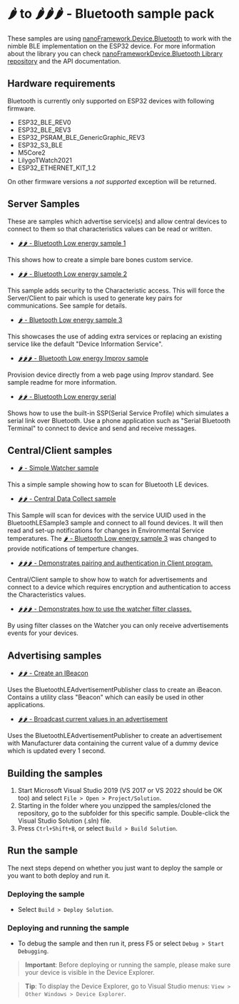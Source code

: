 # 🌶️ to 🌶️🌶️🌶️ - Bluetooth sample pack

These samples are using [nanoFramework.Device.Bluetooth](https://github.com/nanoframework/nanoFramework.Device.Bluetooth) to 
work with the nimble BLE implementation on the ESP32 device. 
For more information about the library you can check [nanoFrameworkDevice.Bluetooth Library repository](https://github.com/nanoframework/nanoFramework.Device.Bluetooth) and the API documentation.

## Hardware requirements

Bluetooth is currently only supported on ESP32 devices with following firmware.

- ESP32_BLE_REV0
- ESP32_BLE_REV3
- ESP32_PSRAM_BLE_GenericGraphic_REV3
- ESP32_S3_BLE
- M5Core2
- LilygoTWatch2021
- ESP32_ETHERNET_KIT_1.2

On other firmware versions a *not supported* exception will be returned.

## Server Samples
These are samples which advertise service(s) and allow central devices to connect to them so that 
characteristics values can be read or written.

* [🌶️🌶️ -  Bluetooth Low energy sample 1](BluetoothLESample1)

This shows how to create a simple bare bones custom service.

* [🌶️🌶️ -  Bluetooth Low energy sample 2](BluetoothLESample2)

This sample adds security to the Characteristic access. This will force the Server/Client to pair which is 
used to generate key pairs for communications. See sample for details. 

* [🌶️ -  Bluetooth Low energy sample 3](BluetoothLESample3)

This showcases the use of adding extra services or replacing an existing service 
like the default "Device Information Service". 

* [🌶️🌶️🌶️ -  Bluetooth Low energy Improv sample](ImprovWifi)

Provision device directly from a web page using *Improv* standard.
See sample readme for more information.

* [🌶️🌶️ -  Bluetooth Low energy serial](BluetoothLESerial)

Shows how to use the built-in SSP(Serial Service Profile) which simulates a serial link over Bluetooth. Use a phone application
such as "Serial Bluetooth Terminal" to connect to device and send and receive messages.


## Central/Client samples

* [🌶️ -  Simple Watcher sample](Central1)

This a simple sample showing how to scan for Bluetooth LE devices.

* [🌶️🌶️ -  Central Data Collect sample](Central2) 

This Sample will scan for devices with the service UUID used in the BluetoothLESample3 sample and connect to all found devices.
It will then read and set-up notifications for changes in Environmental Service temperatures. The [🌶️ -  Bluetooth Low energy sample 3](BluetoothLESample3) was changed to provide notifications of temperture changes.

* [🌶️🌶️🌶️ -  Demonstrates pairing and authentication in Client program.](Central3) 

Central/Client sample to show how to watch for advertisements and connect to a device which requires encryption and 
authentication to access the Characteristics values.

* [🌶️🌶️🌶️ -  Demonstrates how to use the watcher filter classes.](WatcherFilters)

By using filter classes on the Watcher you can only receive advertisements events for your devices. 

## Advertising samples

* [🌶️🌶️ -  Create an IBeacon](BluetoothBeacon) 

Uses the BluetoothLEAdvertisementPublisher class to create an iBeacon. 
Contains a utility class "Beacon" which can easily be used in other applications.

* [🌶️🌶️ -  Broadcast current values in an advertisement](BroadcastValues) 

Uses the BluetoothLEAdvertisementPublisher to create an advertisement with Manufacturer data containing the current value
of a dummy device which is updated every 1 second.

## Building the samples

1. Start Microsoft Visual Studio 2019 (VS 2017 or VS 2022 should be OK too) and select `File > Open > Project/Solution`.
1. Starting in the folder where you unzipped the samples/cloned the repository, go to the subfolder for this specific sample. Double-click the Visual Studio Solution (.sln) file.
1. Press `Ctrl+Shift+B`, or select `Build > Build Solution`.

## Run the sample

The next steps depend on whether you just want to deploy the sample or you want to both deploy and run it.

### Deploying the sample

- Select `Build > Deploy Solution`.

### Deploying and running the sample

- To debug the sample and then run it, press F5 or select `Debug > Start Debugging`.

> **Important**: Before deploying or running the sample, please make sure your device is visible in the Device Explorer.

> **Tip**: To display the Device Explorer, go to Visual Studio menus: `View > Other Windows > Device Explorer`.
